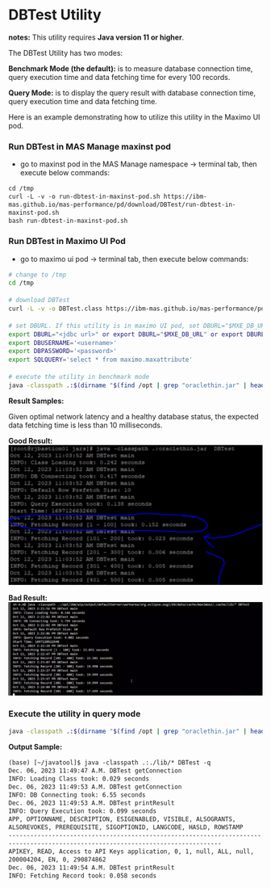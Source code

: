 # DBTest Utility

**notes:** This utility requires **Java version 11 or higher**.

The DBTest Utility has two modes:

**Benchmark Mode (the default):** is to measure database connection time, query execution time and data fetching time for every 100 records. 

**Query Mode:** is to display the query result with database connection time, query execution time and data fetching time. 


Here is an example demonstrating how to utilize this utility in the Maximo UI pod.

### Run DBTest in MAS Manage maxinst pod

- go to maxinst pod in the MAS Manage namespace -> terminal tab, then execute below commands:

```
cd /tmp
curl -L -v -o run-dbtest-in-maxinst-pod.sh https://ibm-mas.github.io/mas-performance/pd/download/DBTest/run-dbtest-in-maxinst-pod.sh
bash run-dbtest-in-maxinst-pod.sh
```

### Run DBTest in Maximo UI Pod

- go to maximo ui pod -> terminal tab, then execute below commands:

```bash
# change to /tmp
cd /tmp

# download DBTest
curl -L -v -o DBTest.class https://ibm-mas.github.io/mas-performance/pd/download/DBTest/DBTest.class

# set DBURL. If this utility is in maximo UI pod, set DBURL="$MXE_DB_URL"
export DBURL="<jdbc url>" or export DBURL="$MXE_DB_URL" or export DBURL="${MXE_DB_URL}sslTrustStoreLocation=${java_truststore};sslTrustStorePassword=${java_truststore_password};"
export DBUSERNAME='<username>'
export DBPASSWORD='<password>'
export SQLQUERY='select * from maximo.maxattribute'

# execute the utility in benchmark mode
java -classpath .:$(dirname "$(find /opt | grep "oraclethin.jar" | head -n 1)")/* DBTest
```

**Result Samples:**

Given optimal network latency and a healthy database status, the expected data fetching time is less than 10 milliseconds.

**Good Result:**
![Good Result](./images/dbtest-goodresult.png)

**Bad Result:**
![Bad Result](./images/dbtest-badresult.png)


### Execute the utility in query mode

```bash
java -classpath .:$(dirname "$(find /opt | grep "oraclethin.jar" | head -n 1)")/* DBTest -q
```

**Output Sample:**

```text
(base) [~/javatool]$ java -classpath .:./lib/* DBTest -q
Dec. 06, 2023 11:49:47 A.M. DBTest getConnection
INFO: Loading Class took: 0.029 seconds
Dec. 06, 2023 11:49:53 A.M. DBTest getConnection
INFO: DB Connecting took: 6.55 seconds
Dec. 06, 2023 11:49:53 A.M. DBTest printResult
INFO: Query Execution took: 0.099 seconds
APP, OPTIONNAME, DESCRIPTION, ESIGENABLED, VISIBLE, ALSOGRANTS, ALSOREVOKES, PREREQUISITE, SIGOPTIONID, LANGCODE, HASLD, ROWSTAMP
---------------------------------------------------------------------------------------------------------------------------------
APIKEY, READ, Access to API Keys application, 0, 1, null, ALL, null, 200004204, EN, 0, 290874862
Dec. 06, 2023 11:49:54 A.M. DBTest printResult
INFO: Fetching Record took: 0.058 seconds
```